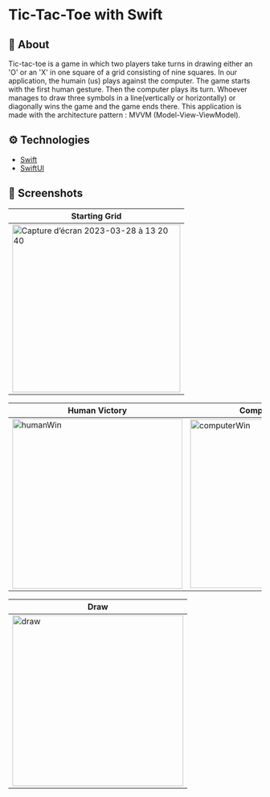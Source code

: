 # Tic-Tac-Toe with Swift

## :calling: About
Tic-tac-toe is a game in which two players take turns in drawing either an 'O' or an 'X' in one square of a grid consisting of nine squares. In our application, the humain (us) plays against the computer. The game starts with the first human gesture. Then the computer plays its turn. Whoever manages to draw three symbols in a line(vertically or horizontally) or diagonally wins the game and the game ends there.
This application is made with the architecture pattern : MVVM (Model-View-ViewModel).

## :gear: Technologies
- [Swift](https://developer.apple.com/swift/)
- [SwiftUI](https://developer.apple.com/xcode/swiftui/)


## :camera_flash: Screenshots
| Starting Grid |
| --- |
|<img width="334" alt="Capture d’écran 2023-03-28 à 13 20 40" src="https://user-images.githubusercontent.com/80275552/228209697-12f33bde-21c8-4aab-9035-1c8edd16926e.png"> |

| Human Victory | Computer Victory | 
| --- | --- |
| <img width="338" alt="humanWin" src="https://user-images.githubusercontent.com/80275552/228211100-79808915-ab2d-436d-bdf5-4ba7f1dad9c8.png"> | <img width="336" alt="computerWin" src="https://user-images.githubusercontent.com/80275552/228211147-02c7075d-4aa8-4c8f-85f4-3e7692b7c80d.png"> | 

| Draw | 
| --- |
 | <img width="340" alt="draw" src="https://user-images.githubusercontent.com/80275552/228211221-753e2bde-16f0-4e30-ac7a-122832f0ca8f.png"> |
